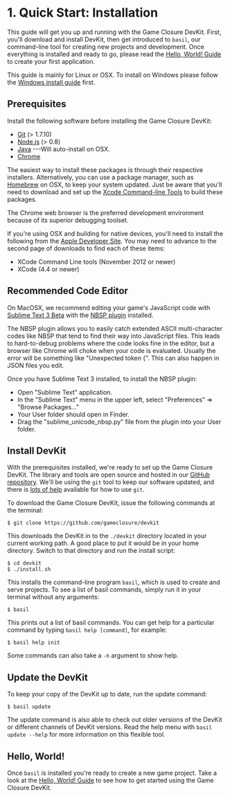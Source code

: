 # 1. Quick Start: Installation

This guide will get you up and running with the Game Closure
DevKit. First, you'll download and install DevKit, then get introduced
to `basil`, our command-line tool for creating new projects
and development. Once everything is installed and ready
to go, please read the [Hello, World! Guide](../guide/hello-world.html)
to create your first application.

This guide is mainly for Linux or OSX.  To install on Windows please follow the [Windows install guide](../guide/windows-guide.html) first.

## Prerequisites

Install the following software before installing the Game Closure DevKit:

* [Git](http://git-scm.com) (> 1.7.10)
* [Node.js](http://nodejs.org) (> 0.8)
* [Java](http://www.oracle.com/technetwork/java/javase/downloads/index.html) ---Will auto-install on OSX.
* [Chrome](http://www.google.com/chrome)

The easiest way to install these packages is through their
respective installers. Alternatively, you can use a package
manager, such as [Homebrew](http://mxcl.github.com/homebrew/)
on OSX, to keep your system updated. Just be aware that
you'll need to download and set up the [Xcode Command-line Tools](https://developer.apple.com/xcode/)
to build these packages.

The Chrome web browser is the preferred development environment because of its superior debugging toolset.

If you're using OSX and building for native devices, you'll need to install the following from the [Apple Developer Site](https://developer.apple.com/downloads/).  You may need to advance to the second page of downloads to find each of these items:

* XCode Command Line tools (November 2012 or newer)
* XCode (4.4 or newer)

## Recommended Code Editor

On MacOSX, we recommend editing your game's JavaScript code with [Sublime Text 3 Beta](http://www.sublimetext.com/3) with the [NBSP plugin](https://github.com/possan/sublime_unicode_nbsp) installed.

The NBSP plugin allows you to easily catch extended ASCII multi-character codes like NBSP that tend to find their way into JavaScript files.  This leads to hard-to-debug problems where the code looks fine in the editor, but a browser like Chrome will choke when your code is evaluated.  Usually the error will be something like "Unexpected token {".  This can also happen in JSON files you edit.

Once you have Sublime Text 3 installed, to install the NBSP plugin:

+ Open "Sublime Text" application.
+ In the "Sublime Text" menu in the upper left, select "Preferences" => "Browse Packages…"
+ Your User folder should open in Finder.
+ Drag the "sublime_unicode_nbsp.py" file from the plugin into your User folder.

## Install DevKit

With the prerequisites installed, we're ready to set up the
Game Closure DevKit. The library and tools are open source and
hosted in our [GitHub repository](https://github.com/gameclosure/devkit).
We'll be using the `git` tool to keep our software updated,
and there is [lots of help](https://help.github.com)
available for how to use `git`.

To download the Game Closure DevKit, issue the following
commands at the terminal:

~~~
$ git clone https://github.com/gameclosure/devkit
~~~

This downloads the DevKit in to the `./devkit` directory located
in your current working path.  A good place to put it would be in your
home directory.  Switch to that directory and run the install script:

~~~
$ cd devkit
$ ./install.sh
~~~

This installs the command-line program `basil`, which is used to
create and serve projects. To see a list of basil commands,
simply run it in your terminal without any arguments:

~~~
$ basil
~~~

This prints out a list of basil commands. You can get
help for a particular command by typing `basil help [command]`,
for example:

~~~
$ basil help init
~~~

Some commands can also take a `-h` argument to show help.

## Update the DevKit

To keep your copy of the DevKit up to date, run the update command:

~~~
$ basil update
~~~

The update command is also able to check out older versions of the DevKit or different channels of DevKit versions.  Read the help menu with `basil update --help` for more information on this flexible tool.

## Hello, World!

Once `basil` is installed you're ready to create a new game project.  Take a look at the [Hello, World! Guide](../guide/hello-world.html) to see how to get started using the Game Closure DevKit.

